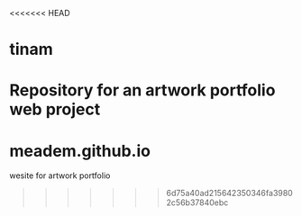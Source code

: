 <<<<<<< HEAD
# tinam
Repository for an artwork portfolio web project
=======
# meadem.github.io
wesite for artwork portfolio
>>>>>>> 6d75a40ad215642350346fa39802c56b37840ebc

